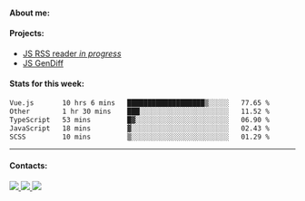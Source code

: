 #### About me:

#### Projects:
- [JS RSS reader *in progress*](https://github.com/GKoil/frontend-project-lvl3)
- [JS GenDiff](https://github.com/GKoil/GenDiff)

#### Stats for this week:
<!--START_SECTION:waka-->

```txt
Vue.js       10 hrs 6 mins   ███████████████████▒░░░░░   77.65 %
Other        1 hr 30 mins    ███░░░░░░░░░░░░░░░░░░░░░░   11.52 %
TypeScript   53 mins         █▓░░░░░░░░░░░░░░░░░░░░░░░   06.90 %
JavaScript   18 mins         ▓░░░░░░░░░░░░░░░░░░░░░░░░   02.43 %
SCSS         10 mins         ▒░░░░░░░░░░░░░░░░░░░░░░░░   01.29 %
```

<!--END_SECTION:waka-->
---
#### Contacts:

<a target='_blank' title='LinkedIn' href="https://www.linkedin.com/in/gkoil/">
  <img src="https://img.shields.io/badge/LinkedIn-0077B5?style=for-the-badge&logo=linkedin&logoColor=white" />
</a>
<a target='_blank' title='Telegram' href="https://t.me/gkoil">
  <img src="https://img.shields.io/badge/Telegram-2CA5E0?style=for-the-badge&logo=telegram&logoColor=white" />
</a>
<a target='_blank' title='Gmail' href="mailto: gk.grigorev@gmail.com">
  <img src="https://img.shields.io/badge/Gmail-D14836?style=for-the-badge&logo=gmail&logoColor=white" />
</a>

